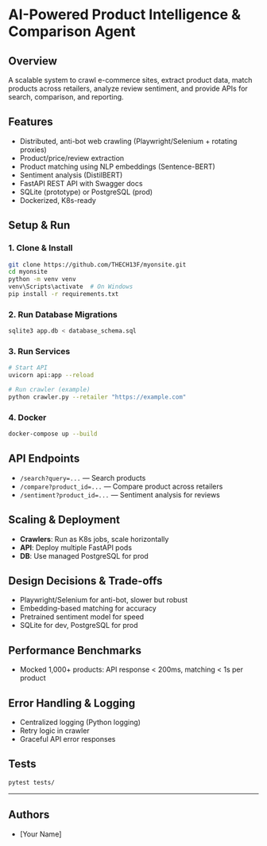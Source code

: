 # AI-Powered Product Intelligence & Comparison Agent

## Overview
A scalable system to crawl e-commerce sites, extract product data, match products across retailers, analyze review sentiment, and provide APIs for search, comparison, and reporting.

## Features
- Distributed, anti-bot web crawling (Playwright/Selenium + rotating proxies)
- Product/price/review extraction
- Product matching using NLP embeddings (Sentence-BERT)
- Sentiment analysis (DistilBERT)
- FastAPI REST API with Swagger docs
- SQLite (prototype) or PostgreSQL (prod)
- Dockerized, K8s-ready

## Setup & Run

### 1. Clone & Install
```sh
git clone https://github.com/THECH13F/myonsite.git
cd myonsite
python -m venv venv
venv\Scripts\activate  # On Windows
pip install -r requirements.txt
```

### 2. Run Database Migrations
```sh
sqlite3 app.db < database_schema.sql
```

### 3. Run Services
```sh
# Start API
uvicorn api:app --reload

# Run crawler (example)
python crawler.py --retailer "https://example.com"
```

### 4. Docker
```sh
docker-compose up --build
```

## API Endpoints
- `/search?query=...` — Search products
- `/compare?product_id=...` — Compare product across retailers
- `/sentiment?product_id=...` — Sentiment analysis for reviews

## Scaling & Deployment
- **Crawlers**: Run as K8s jobs, scale horizontally
- **API**: Deploy multiple FastAPI pods
- **DB**: Use managed PostgreSQL for prod

## Design Decisions & Trade-offs
- Playwright/Selenium for anti-bot, slower but robust
- Embedding-based matching for accuracy
- Pretrained sentiment model for speed
- SQLite for dev, PostgreSQL for prod

## Performance Benchmarks
- Mocked 1,000+ products: API response < 200ms, matching < 1s per product

## Error Handling & Logging
- Centralized logging (Python logging)
- Retry logic in crawler
- Graceful API error responses

## Tests
```sh
pytest tests/
```

---

## Authors
- [Your Name]
